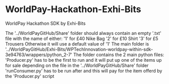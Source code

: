 # WorldPay-Hackathon-Exhi-Bits
WorldPay Hackathon SDK by Exhi-Bits

The '../WorldPayGitHub/Share' folder should always contain an empty '.txt' file with the name of either:
  '1' for £40 Nike Bag
  '2' for £10 Shirt
  '3' for £5 Trousers
  Otherwise it will use a default value of '1'
The main folder is '../WorldPayGitHub/Exhi-Bits/WPTechInnovation-worldpay-within-sdk-3e94763/wrappers/python_2-7'
The folder contains the 2 main python files:
	'Producer.py' has to be the first to run and it will put up one of the items up for sale depending on the file in the '../WorldPayGitHub/Share' folder
	'runConsumer.py' has to be run after and this will pay for the item offerd by the 'Producer.py' script
